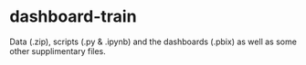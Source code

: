 # dashboard-train

Data (.zip), scripts (.py & .ipynb) and the dashboards (.pbix) as well as some other supplimentary files.
